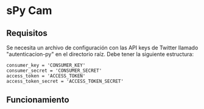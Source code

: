 # sPy Cam

## Requisitos

Se necesita un archivo de configuración con las API keys de Twitter llamado "autenticacion-py" en el directorio raíz.
Debe tener la siguiente estructura:

```
consumer_key = 'CONSUMER_KEY'
consumer_secret = 'CONSUMER_SECRET'
access_token = 'ACCESS_TOKEN'
access_token_secret = 'ACCESS_TOKEN_SECRET'
```

## Funcionamiento

